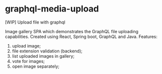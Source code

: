 # graphql-media-upload
[WIP] Upload file with graphql

Image gallery SPA which demonstrates the GraphQL file uploading capabilities. Created using React, Spring boot, GraphQL and Java.
Features: 
  1. upload image;
  2. file extension validation (backend);
  3. list uploaded images in gallery;
  4. vote for images;
  5. open image separately;
